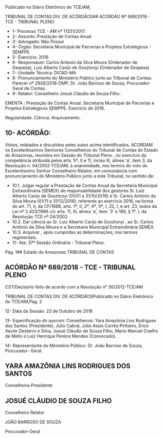 Publicado  no  Diário Eletrônico do TCE/AM,

TRIBUNAL DE CONTAS DIV. DE  ACÓRDÃOS## ACÓRDÃO Nº 689/2018 - TCE - TRIBUNAL PLENO

- 1- Processo TCE - AM nº 11331/2017.
- 2- Assunto: Prestação de Contas Anual
- 3- Advogado: Não Possui
- 4- Órgão: Secretaria Municipal de Parcerias e Projetos Estratégicos - SEMPPE
- 5- Exercício: 2016
- 6- Responsável: Carlos Antonio da Silva  Moura (Ordenador  de Despesa), Luiz Alberto Carijo de Gosztonyi (Ordenador de Despesa)
- 7- Unidade Técnica: DICAD-MA
- 8- Pronunciamento  do Ministério  Público  junto  ao Tribunal  de Contas: Parecer  nº 2926/2018-DMP, Dr. João Barroso de Souza, Procurador-Geral de Contas.
- 9- Relator: Conselheiro Josué Cláudio de Souza Filho.

EMENTA :  Prestação  de  Contas  Anual.  Secretaria Municipal  de  Parcerias  e  Projetos  Estratégicos  SEMPPE. Exercício de 2016.

Regularidade. Ciência. Arquivamento.

## 10-  ACÓRDÃO:

Vistos, relatados e discutidos estes autos acima identificados, ACORDAM os Excelentíssimos Senhores Conselheiros do Tribunal de Contas do Estado do Amazonas, reunidos em Sessão do Tribunal Pleno , no exercício da competência atribuída pelos arts. 5º, II e 11, inciso III, alínea 'a', item 3, da Resolução n. 04/2002-TCE/AM, à unanimidade, nos termos do voto do Excelentíssimo Senhor Conselheiro-Relator, em consonância com pronunciamento do Ministério Público junto a este Tribunal, no sentido de:

- 10.1. Julgar regular a  Prestação de Contas Anual  da Secretaria  Municipal Extraordinária  (SEMEX) de  responsabilidade  dos  gestores Sr.  Luiz Alberto  Carijo  de  Gosztonyi (01/01  a  31/10/2016)  e Sr.  Carlos Antônio da Silva Moura (01/11 a 31/12/2016), referente ao exercício 2016, na forma do art. 71, II, da CF/1988, arts. 1º, II, 2º, 4º, 5º, I, 22, I, e art. 23, todos da Lei nº 2.423/1996 c/c arts. 11, III, alínea 'a', item '3' e 188, § 1º, I, da Resolução TCE nº 04/2002.
- 10.2. Dar ciência ao Sr. Luiz Alberto Carijo de Gosztonyi ,  ao Sr. Carlos Antônio  da  Silva  Moura e  a Secretaria  Municipal  Extraordinária  SEMEX.
- 10.3. Arquivar , após cumpridas as determinações, nos termos regimentais.
- 11-  Ata: 37ª Sessão Ordinária - Tribunal Pleno.

Pág. 1## Estado do Amazonas TRIBUNAL DE CONTAS

## ACÓRDÃO Nº 689/2018 - TCE - TRIBUNAL PLENO

CST/Decisório feito de acordo com a Resolução nº 30/2012-TCE/AM

TRIBUNAL DE CONTAS DIV. DE  ACÓRDÃOSPublicado  no  Diário Eletrônico do TCE/AM,Pág. 2

12-  Data da Sessão: 23 de Outubro de 2018

13-  Especificação  do  quorum: Conselheiros: Yara  Amazônia  Lins  Rodrigues  dos Santos (Presidente), Julio Cabral, Júlio Assis Corrêa Pinheiro, Érico Xavier Desterro e Silva, Josué Cláudio de Souza Filho,  Mario  Manoel Coelho  de  Mello e Luiz Henrique Pereira Mendes (Convocado).

14-  Representante do Ministério Público: Dr. João Barroso de Souza, Procurador- Geral.

## YARA AMAZÔNIA LINS RODRIGUES DOS SANTOS

Conselheira-Presidente

## JOSUÉ CLÁUDIO DE SOUZA FILHO

Conselheiro Relator

JOÃO BARROSO DE SOUZA

Procurador-Geral